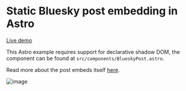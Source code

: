 # Static Bluesky post embedding in Astro

[Live demo](https://astro-bluesky-post.pages.dev/-/bsky.app/3kj54luixxq2c)

This Astro example requires support for declarative shadow DOM, the component
can be found at `src/components/BlueskyPost.astro`.

Read more about the post embeds itself [here](https://github.com/mary-ext/bluesky-post-embed).

![image](https://github.com/mary-ext/astro-bluesky-post/assets/148872143/5cdba835-45ba-43c3-ba0d-e994609f5098)
